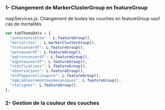 
### 1- Changement de MarkerClusterGroup en featureGroup
mapServices.js: Changement de toutes les couches en featureGroup sauf cas de mortalités
```javascript
var tabThemaData = {
  "zonessensibles" : L.featureGroup(), 
  "mortalites" : L.markerClusterGroup(), 
  "tronconserdf": L.featureGroup(),
  "poteauxerdf": L.featureGroup(),
  "eqtronconserdf": L.featureGroup(),
  "eqpoteauxerdf": L.featureGroup(),
  "nidifications": L.featureGroup(),
  "observations": L.featureGroup(),
  "erdfappareilcoupure": L.featureGroup(),
  "ogmcablesremonteesmecaniques": L.featureGroup(),
  "rtelignes": L.featureGroup(),
};

```

### 2- Gestion de la couleur des couches
